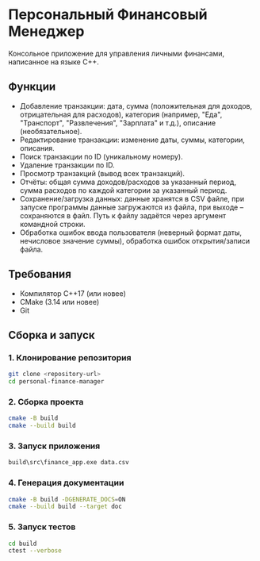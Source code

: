 # Персональный Финансовый Менеджер

Консольное приложение для управления личными финансами, написанное на языке C++.

## Функции

- Добавление транзакции: дата, сумма (положительная для доходов, отрицательная для расходов), категория (например, "Еда", "Транспорт", "Развлечения", "Зарплата" и т.д.), описание (необязательное).
- Редактирование транзакции: изменение даты, суммы, категории, описания.
- Поиск транзакции по ID (уникальному номеру).
- Удаление транзакции по ID.
- Просмотр транзакций (вывод всех транзакций).
- Отчёты: общая сумма доходов/расходов за указанный период, сумма расходов по каждой категории за указанный период.
- Сохранение/загрузка данных: данные хранятся в CSV файле, при запуске программы данные загружаются из файла, при выходе – сохраняются в файл. Путь к файлу задаётся через аргумент командной строки.
- Обработка ошибок ввода пользователя (неверный формат даты, нечисловое значение суммы), обработка ошибок открытия/записи файла.


## Требования

- Компилятор C++17 (или новее)
- CMake (3.14 или новее)
- Git

## Сборка и запуск

### 1. Клонирование репозитория

```bash
git clone <repository-url>
cd personal-finance-manager
```

### 2. Сборка проекта

```bash
cmake -B build
cmake --build build
```

### 3. Запуск приложения

```bash
build\src\finance_app.exe data.csv
```

### 4. Генерация документации

```bash
cmake -B build -DGENERATE_DOCS=ON
cmake --build build --target doc
```

### 5. Запуск тестов
```bash
cd build
ctest --verbose
```
